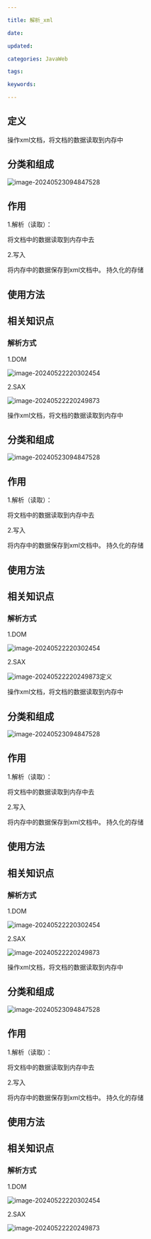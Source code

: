 ```yaml
---

title: 解析_xml

date: 

updated: 

categories: JavaWeb

tags: 

keywords: 

---
```

## 定义

操作xml文档，将文档的数据读取到内存中



## 分类和组成

![image-20240523094847528](../TyporaImage/image-20240523094847528.png)

## 作用

1.解析（读取）：

将文档中的数据读取到内存中去

2.写入

将内存中的数据保存到xml文档中。   持久化的存储

## 使用方法



## 相关知识点

### 解析方式

1.DOM

![image-20240522220302454](../TyporaImage/image-20240522220302454.png)

2.SAX

![image-20240522220249873](../TyporaImage/image-20240522220249873.png)







操作xml文档，将文档的数据读取到内存中



## 分类和组成

![image-20240523094847528](../TyporaImage/image-20240523094847528.png)

## 作用

1.解析（读取）：

将文档中的数据读取到内存中去

2.写入

将内存中的数据保存到xml文档中。   持久化的存储

## 使用方法



## 相关知识点

### 解析方式

1.DOM

![image-20240522220302454](../TyporaImage/image-20240522220302454.png)

2.SAX

![image-20240522220249873](../TyporaImage/image-20240522220249873.png)定义

操作xml文档，将文档的数据读取到内存中



## 分类和组成

![image-20240523094847528](../TyporaImage/image-20240523094847528.png)

## 作用

1.解析（读取）：

将文档中的数据读取到内存中去

2.写入

将内存中的数据保存到xml文档中。   持久化的存储

## 使用方法



## 相关知识点

### 解析方式

1.DOM

![image-20240522220302454](../TyporaImage/image-20240522220302454.png)

2.SAX

![image-20240522220249873](../TyporaImage/image-20240522220249873.png)







操作xml文档，将文档的数据读取到内存中



## 分类和组成

![image-20240523094847528](../TyporaImage/image-20240523094847528.png)

## 作用

1.解析（读取）：

将文档中的数据读取到内存中去

2.写入

将内存中的数据保存到xml文档中。   持久化的存储

## 使用方法



## 相关知识点

### 解析方式

1.DOM

![image-20240522220302454](../TyporaImage/image-20240522220302454.png)

2.SAX

![image-20240522220249873](../TyporaImage/image-20240522220249873.png)